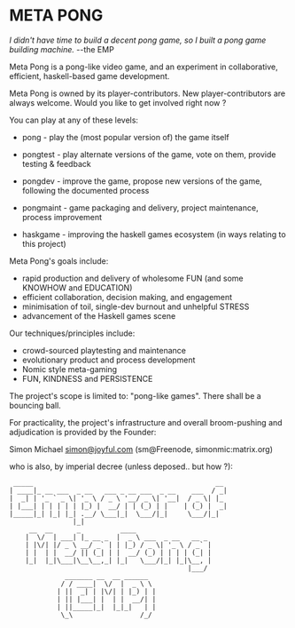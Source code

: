 # META PONG

*I didn't have time to build a decent pong game,
so I built a pong game building machine.* --the EMP

Meta Pong is a pong-like video game, and an experiment in
collaborative, efficient, haskell-based game development.

Meta Pong is owned by its player-contributors. 
New player-contributors are always welcome.
Would you like to get involved right now ?

You can play at any of these levels:

- pong - play the (most popular version of) the game itself

- pongtest - play alternate versions of the game, vote on them, provide testing & feedback

- pongdev - improve the game, propose new versions of the game, following the documented process

- pongmaint - game packaging and delivery, project maintenance, process improvement

- haskgame - improving the haskell games ecosystem (in ways relating to this project)

Meta Pong's goals include:

- rapid production and delivery of wholesome FUN (and some KNOWHOW and EDUCATION)
- efficient collaboration, decision making, and engagement
- minimisation of toil, single-dev burnout and unhelpful STRESS
- advancement of the Haskell games scene

Our techniques/principles include:

- crowd-sourced playtesting and maintenance
- evolutionary product and process development
- Nomic style meta-gaming
- FUN, KINDNESS and PERSISTENCE

The project's scope is limited to:
"pong-like games". There shall be a bouncing ball.

For practicality, the project's infrastructure and overall
broom-pushing and adjudication is provided by the Founder:

Simon Michael <simon@joyful.com> (sm@Freenode, simonmic:matrix.org)

who is also, by imperial decree (unless deposed.. but how ?):

     _____                                              __ 
    | ____|_ __ ___  _ __   ___ _ __ ___  _ __    ___  / _|
    |  _| | '_ ` _ \| '_ \ / _ \ '__/ _ \| '__|  / _ \| |_ 
    | |___| | | | | | |_) |  __/ | | (_) | |    | (_) |  _|
    |_____|_| |_| |_| .__/ \___|_|  \___/|_|     \___/|_|  
                    |_|                                    
         __  __      _          ____                   
        |  \/  | ___| |_ __ _  |  _ \ ___  _ __   __ _ 
        | |\/| |/ _ \ __/ _` | | |_) / _ \| '_ \ / _` |
        | |  | |  __/ || (_| | |  __/ (_) | | | | (_| |
        |_|  |_|\___|\__\__,_| |_|   \___/|_| |_|\__, |
                                                 |___/ 
                  _______ __  __ ______  
                 / / ____|  \/  |  _ \ \ 
                | ||  _| | |\/| | |_) | |
                | || |___| |  | |  __/| |
                | ||_____|_|  |_|_|   | |
                 \_\                 /_/ 

